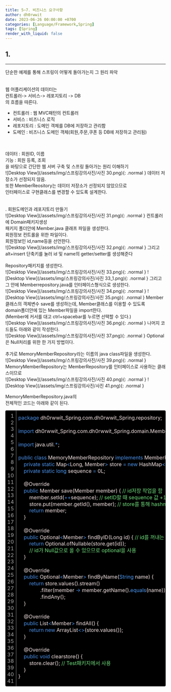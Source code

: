 ```yaml
---
title: 5~7. 비즈니스 요구사항
author: dh0rwwit
date: 2023-06-26 00:00:00 +0700
categories: [Language/Framework,Spring]
tags: [Spring]
render_with_liquid: false
---
```


## 1. 
---
단순한 예제를 통해 스프링이 어떻게 돌아가는지 그 원리 파악 <br>
 <br>
 <br>
웹 어플리케이션의 데이터는 <br>
컨트롤러-> 서비스-> 레포지토리 -> DB <br>
의 흐름을 따른다. <br>
- 컨트롤러 : 웹 MVC패턴의 컨트롤러 <br>
- 서비스 : 비즈니스 로직 <br>
- 레포지토리 : 도메인 객체를 DB에 저장하고 관리함 <br>
- 도메인 : 비즈니스 도메인 객체(회원,주문,쿠폰 등 DB에 저장하고 관리됨) <br>
 <br>
 <br>
데이터 : 회원ID, 이름 <br>
기능 : 회원 등록, 조회 <br>
을 바탕으로 간단한 웹 서버 구축 및 스프링 돌아가는 원리 이해하기 <br>
![Desktop View](/assets/img/스프링강의사진/사진 30.png){: .normal }
데이터 저장소가 선정되지 않음. <br>
또한 MemberReository는 데이터 저장소가 선정되지 않았으므로 <br>
인터페이스로 구현클래스를 변경할 수 있도록 설계한다. <br>
 <br>
 <br>
. 회원도메인과 레포지토리 만들기 <br>
![Desktop View](/assets/img/스프링강의사진/사진 31.png){: .normal }
컨트롤러에 Domain패키지생성 <br>
패키지 폴더안에 Member.java 클래프 파일을 생성한다. <br>
회원정보 컨트롤을 위한 파일이다. <br>
회원정보인 id,name등을 선언한다. <br>
![Desktop View](/assets/img/스프링강의사진/사진 32.png){: .normal }
그리고 alt+insert 단축키를 눌러 id 및 name의 getter/setter를 생성해준다 <br>
 <br>
Repository패키지를 생성한다. <br>
![Desktop View](/assets/img/스프링강의사진/사진 33.png){: .normal }
![Desktop View](/assets/img/스프링강의사진/사진 33_1.png){: .normal }
그리고 그 안에 Memberrepository.java를 인터페이스형식으로 생성한다. <br>
![Desktop View](/assets/img/스프링강의사진/사진 34.png){: .normal }
![Desktop View](/assets/img/스프링강의사진/사진 35.png){: .normal }
Member클래스의 객체변수 save를 생성하는데, Member클래스를 이용할 수 있도록 <br>
domain폴더안에 있는 Member파일을 import한다. <br>
(Member에 커서를 대고 ctrl+spacebar를 누르면 선택할 수 있다.) <br>
![Desktop View](/assets/img/스프링강의사진/사진 36.png){: .normal }
나머지 코드들도 아래와 같이 작성한다. <br>
![Desktop View](/assets/img/스프링강의사진/사진 37.png){: .normal }
Optional은 Null처리를 위한 한 가지 방법이다. <br>
 <br>
추가로 MemoryMemberRepository라는 이름의 java class파일을 생성한다. <br>
![Desktop View](/assets/img/스프링강의사진/사진 39.png){: .normal }
MemoryMemberRepository는 MemberRepository를 인터페이스로 사용하는 클래스이므로 <br>
![Desktop View](/assets/img/스프링강의사진/사진 40.png){: .normal }
![Desktop View](/assets/img/스프링강의사진/사진 41.png){: .normal }

MemoryMemberRepository.java의 <br>
전체적인 코드는 아래와 같이 된다. <br>

<div class="colorscripter-code" style="color:#F2E1E1;font-family:Consolas,font-size:'20px' ,'Liberation Mono', Menlo, Courier, monospace !important; position:relative !important;overflow:auto"><table class="colorscripter-code-table" style="margin:0;padding:0;border:none;background-color:#000000;border-radius:4px;" cellspacing="0" cellpadding="0"><tr><td style="padding:6px;border-right:2px solid #4f4f4f"><div style="margin:0;padding:0;word-break:normal;text-align:right;color:#aaa;font-family:Consolas,font-size:'20px' ,'Liberation Mono', Menlo, Courier, monospace !important;line-height:130%"><div style="line-height:130%">1</div><div style="line-height:130%">2</div><div style="line-height:130%">3</div><div style="line-height:130%">4</div><div style="line-height:130%">5</div><div style="line-height:130%">6</div><div style="line-height:130%">7</div><div style="line-height:130%">8</div><div style="line-height:130%">9</div><div style="line-height:130%">10</div><div style="line-height:130%">11</div><div style="line-height:130%">12</div><div style="line-height:130%">13</div><div style="line-height:130%">14</div><div style="line-height:130%">15</div><div style="line-height:130%">16</div><div style="line-height:130%">17</div><div style="line-height:130%">18</div><div style="line-height:130%">19</div><div style="line-height:130%">20</div><div style="line-height:130%">21</div><div style="line-height:130%">22</div><div style="line-height:130%">23</div><div style="line-height:130%">24</div><div style="line-height:130%">25</div><div style="line-height:130%">26</div><div style="line-height:130%">27</div><div style="line-height:130%">28</div><div style="line-height:130%">29</div><div style="line-height:130%">30</div><div style="line-height:130%">31</div><div style="line-height:130%">32</div><div style="line-height:130%">33</div><div style="line-height:130%">34</div><div style="line-height:130%">35</div><div style="line-height:130%">36</div><div style="line-height:130%">37</div><div style="line-height:130%">38</div><div style="line-height:130%">39</div><div style="line-height:130%">40</div><div style="line-height:130%">41</div></div></td><td style="padding:6px 0;text-align:left"><div style="margin:0;padding:0;color:#F2E1E1;font-family:Consolas,font-size:'20px' ,'Liberation Mono', Menlo, Courier, monospace !important;line-height:130%"><div style="padding:0 6px; white-space:pre; line-height:130%"><font color="#4A8FE6">package</font>&nbsp;dh0rwwit_Spring.com.dh0rwwit_Spring.repository;</div><div style="padding:0 6px; white-space:pre; line-height:130%">&nbsp;</div><div style="padding:0 6px; white-space:pre; line-height:130%"><font color="#4A8FE6">import</font>&nbsp;dh0rwwit_Spring.com.dh0rwwit_Spring.domain.Member;</div><div style="padding:0 6px; white-space:pre; line-height:130%">&nbsp;</div><div style="padding:0 6px; white-space:pre; line-height:130%"><font color="#4A8FE6">import</font>&nbsp;java.util.<font color="#33B3B3"></font><font color="#4A8FE6">*</font>;</div><div style="padding:0 6px; white-space:pre; line-height:130%">&nbsp;</div><div style="padding:0 6px; white-space:pre; line-height:130%"><font color="#4A8FE6">public</font>&nbsp;<font color="#4A8FE6">class</font>&nbsp;MemoryMemberRepository&nbsp;<font color="#4A8FE6">implements</font>&nbsp;MemberRepository&nbsp;{</div><div style="padding:0 6px; white-space:pre; line-height:130%">&nbsp;&nbsp;&nbsp;&nbsp;<font color="#4A8FE6">private</font>&nbsp;<font color="#4A8FE6">static</font>&nbsp;Map<font color="#33B3B3"></font><font color="#4A8FE6">&lt;</font>Long,&nbsp;Member<font color="#33B3B3"></font><font color="#4A8FE6">&gt;</font>&nbsp;store&nbsp;<font color="#33B3B3"></font><font color="#4A8FE6">=</font>&nbsp;<font color="#4A8FE6">new</font>&nbsp;HashMap<font color="#33B3B3"></font><font color="#4A8FE6">&lt;</font><font color="#33B3B3"></font><font color="#4A8FE6">&gt;</font>();</div><div style="padding:0 6px; white-space:pre; line-height:130%">&nbsp;&nbsp;&nbsp;&nbsp;<font color="#4A8FE6">private</font>&nbsp;<font color="#4A8FE6">static</font>&nbsp;<font color="#4C99F4">long</font>&nbsp;sequence&nbsp;<font color="#33B3B3"></font><font color="#4A8FE6">=</font>&nbsp;0L;</div><div style="padding:0 6px; white-space:pre; line-height:130%">&nbsp;</div><div style="padding:0 6px; white-space:pre; line-height:130%">&nbsp;&nbsp;&nbsp;&nbsp;@Override</div><div style="padding:0 6px; white-space:pre; line-height:130%">&nbsp;&nbsp;&nbsp;&nbsp;<font color="#4A8FE6">public</font>&nbsp;Member&nbsp;save(Member&nbsp;member)&nbsp;{&nbsp;<font color="#70DE7C">//&nbsp;id저장&nbsp;작업을&nbsp;함</font></div><div style="padding:0 6px; white-space:pre; line-height:130%">&nbsp;&nbsp;&nbsp;&nbsp;&nbsp;&nbsp;&nbsp;&nbsp;member.setId(<font color="#33B3B3"></font><font color="#4A8FE6">+</font><font color="#33B3B3"></font><font color="#4A8FE6">+</font>sequence);&nbsp;<font color="#70DE7C">//&nbsp;setID할&nbsp;때&nbsp;sequence&nbsp;값&nbsp;+1</font></div><div style="padding:0 6px; white-space:pre; line-height:130%">&nbsp;&nbsp;&nbsp;&nbsp;&nbsp;&nbsp;&nbsp;&nbsp;store.put(member.getId(),&nbsp;member);&nbsp;<font color="#70DE7C">//&nbsp;store를&nbsp;통해&nbsp;hashmap에&nbsp;저장</font></div><div style="padding:0 6px; white-space:pre; line-height:130%">&nbsp;&nbsp;&nbsp;&nbsp;&nbsp;&nbsp;&nbsp;&nbsp;<font color="#4A8FE6">return</font>&nbsp;member;</div><div style="padding:0 6px; white-space:pre; line-height:130%">&nbsp;&nbsp;&nbsp;&nbsp;}</div><div style="padding:0 6px; white-space:pre; line-height:130%">&nbsp;</div><div style="padding:0 6px; white-space:pre; line-height:130%">&nbsp;&nbsp;&nbsp;&nbsp;@Override</div><div style="padding:0 6px; white-space:pre; line-height:130%">&nbsp;&nbsp;&nbsp;&nbsp;<font color="#4A8FE6">public</font>&nbsp;Optional<font color="#33B3B3"></font><font color="#4A8FE6">&lt;</font>Member<font color="#33B3B3"></font><font color="#4A8FE6">&gt;</font>&nbsp;findByID(Long&nbsp;id)&nbsp;{&nbsp;<font color="#70DE7C">//&nbsp;id를&nbsp;꺼내는&nbsp;작업을&nbsp;함</font></div><div style="padding:0 6px; white-space:pre; line-height:130%">&nbsp;&nbsp;&nbsp;&nbsp;&nbsp;&nbsp;&nbsp;&nbsp;<font color="#4A8FE6">return</font>&nbsp;Optional.ofNullable(store.get(id));</div><div style="padding:0 6px; white-space:pre; line-height:130%">&nbsp;&nbsp;&nbsp;&nbsp;&nbsp;&nbsp;&nbsp;&nbsp;<font color="#70DE7C">//&nbsp;id가&nbsp;Null값으로&nbsp;올&nbsp;수&nbsp;있으므로&nbsp;optional을&nbsp;사용</font></div><div style="padding:0 6px; white-space:pre; line-height:130%">&nbsp;&nbsp;&nbsp;&nbsp;}</div><div style="padding:0 6px; white-space:pre; line-height:130%">&nbsp;</div><div style="padding:0 6px; white-space:pre; line-height:130%">&nbsp;&nbsp;&nbsp;&nbsp;@Override</div><div style="padding:0 6px; white-space:pre; line-height:130%">&nbsp;&nbsp;&nbsp;&nbsp;<font color="#4A8FE6">public</font>&nbsp;Optional<font color="#33B3B3"></font><font color="#4A8FE6">&lt;</font>Member<font color="#33B3B3"></font><font color="#4A8FE6">&gt;</font>&nbsp;findByName(<font color="#4C99F4">String</font>&nbsp;name)&nbsp;{</div><div style="padding:0 6px; white-space:pre; line-height:130%">&nbsp;&nbsp;&nbsp;&nbsp;&nbsp;&nbsp;&nbsp;&nbsp;<font color="#4A8FE6">return</font>&nbsp;store.values().stream()</div><div style="padding:0 6px; white-space:pre; line-height:130%">&nbsp;&nbsp;&nbsp;&nbsp;&nbsp;&nbsp;&nbsp;&nbsp;&nbsp;&nbsp;&nbsp;&nbsp;&nbsp;&nbsp;&nbsp;&nbsp;.filter(member&nbsp;<font color="#33B3B3"></font><font color="#4A8FE6">-</font><font color="#33B3B3"></font><font color="#4A8FE6">&gt;</font>&nbsp;member.getName().<font color="#4C99F4">equals</font>(name))&nbsp;<font color="#70DE7C">//</font></div><div style="padding:0 6px; white-space:pre; line-height:130%">&nbsp;&nbsp;&nbsp;&nbsp;&nbsp;&nbsp;&nbsp;&nbsp;&nbsp;&nbsp;&nbsp;&nbsp;&nbsp;&nbsp;&nbsp;&nbsp;.findAny();</div><div style="padding:0 6px; white-space:pre; line-height:130%">&nbsp;&nbsp;&nbsp;&nbsp;}</div><div style="padding:0 6px; white-space:pre; line-height:130%">&nbsp;</div><div style="padding:0 6px; white-space:pre; line-height:130%">&nbsp;&nbsp;&nbsp;&nbsp;@Override</div><div style="padding:0 6px; white-space:pre; line-height:130%">&nbsp;&nbsp;&nbsp;&nbsp;<font color="#4A8FE6">public</font>&nbsp;List<font color="#33B3B3"></font><font color="#4A8FE6">&lt;</font>Member<font color="#33B3B3"></font><font color="#4A8FE6">&gt;</font>&nbsp;findAll()&nbsp;{</div><div style="padding:0 6px; white-space:pre; line-height:130%">&nbsp;&nbsp;&nbsp;&nbsp;&nbsp;&nbsp;&nbsp;&nbsp;<font color="#4A8FE6">return</font>&nbsp;<font color="#4A8FE6">new</font>&nbsp;ArrayList<font color="#33B3B3"></font><font color="#4A8FE6">&lt;</font><font color="#33B3B3"></font><font color="#4A8FE6">&gt;</font>(store.values());</div><div style="padding:0 6px; white-space:pre; line-height:130%">&nbsp;&nbsp;&nbsp;&nbsp;}</div><div style="padding:0 6px; white-space:pre; line-height:130%">&nbsp;</div><div style="padding:0 6px; white-space:pre; line-height:130%">&nbsp;&nbsp;&nbsp;&nbsp;@Override</div><div style="padding:0 6px; white-space:pre; line-height:130%">&nbsp;&nbsp;&nbsp;&nbsp;<font color="#4A8FE6">public</font>&nbsp;<font color="#4A8FE6">void</font>&nbsp;clearstore()&nbsp;{</div><div style="padding:0 6px; white-space:pre; line-height:130%">&nbsp;&nbsp;&nbsp;&nbsp;&nbsp;&nbsp;&nbsp;&nbsp;store.clear();&nbsp;<font color="#70DE7C">//&nbsp;Test패키지에서&nbsp;사용</font></div><div style="padding:0 6px; white-space:pre; line-height:130%">&nbsp;&nbsp;&nbsp;&nbsp;}</div><div style="padding:0 6px; white-space:pre; line-height:130%">}</div><div style="padding:0 6px; white-space:pre; line-height:130%">&nbsp;</div></div><div style="text-align:right;margin-top:-13px;margin-right:5px;font-size:9px;font-style:italic"></div></td><td style="vertical-align:bottom;padding:0 2px 4px 0"></td></tr></table></div>